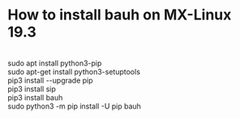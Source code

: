# How to install bauh on MX-Linux 19.3

<br>
sudo apt install python3-pip <br>
sudo apt-get install python3-setuptools <br>
pip3 install --upgrade pip<br>
pip3 install sip <br>
pip3 install bauh <br>
sudo python3 -m pip install -U pip bauh

